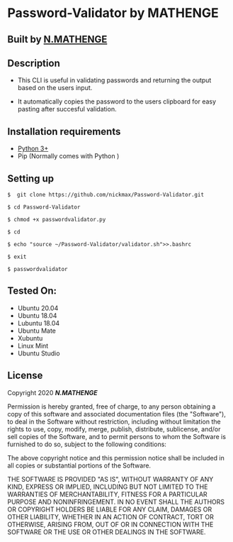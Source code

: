 # Password-Validator  by MATHENGE

## Built by [N.MATHENGE](https://www.instagram.com/_math.enge_/)

## Description
* This CLI is useful in validating  passwords and returning the output based on the users input.

* It automatically copies the password to the users clipboard for easy pasting after succesful validation.



## Installation requirements
* [Python 3+](python.org)
* Pip (Normally comes with Python )

## Setting up
    $  git clone https://github.com/nickmax/Password-Validator.git
 
    $ cd Password-Validator
  
    $ chmod +x passwordvalidator.py
  
    $ cd
    
    $ echo "source ~/Password-Validator/validator.sh">>.bashrc
    
    $ exit 
    
    $ passwordvalidator
 
 ## Tested On:
 * Ubuntu 20.04
 * Ubuntu 18.04
 * Lubuntu 18.04
 * Ubuntu Mate
 * Xubuntu
 * Linux Mint
 * Ubuntu Studio
 
 ## License
 Copyright 2020 ***N.MATHENGE***

Permission is hereby granted, free of charge, to any person obtaining a copy of this software and associated documentation files (the "Software"), to deal in the Software without restriction, including without limitation the rights to use, copy, modify, merge, publish, distribute, sublicense, and/or sell copies of the Software, and to permit persons to whom the Software is furnished to do so, subject to the following conditions:

The above copyright notice and this permission notice shall be included in all copies or substantial portions of the Software.


THE SOFTWARE IS PROVIDED "AS IS", WITHOUT WARRANTY OF ANY KIND, EXPRESS OR IMPLIED, INCLUDING BUT NOT LIMITED TO THE WARRANTIES OF MERCHANTABILITY, FITNESS FOR A PARTICULAR PURPOSE AND NONINFRINGEMENT. IN NO EVENT SHALL THE AUTHORS OR COPYRIGHT HOLDERS BE LIABLE FOR ANY CLAIM, DAMAGES OR OTHER LIABILITY, WHETHER IN AN ACTION OF CONTRACT, TORT OR OTHERWISE, ARISING FROM, OUT OF OR IN CONNECTION WITH THE SOFTWARE OR THE USE OR OTHER DEALINGS IN THE SOFTWARE.

   


